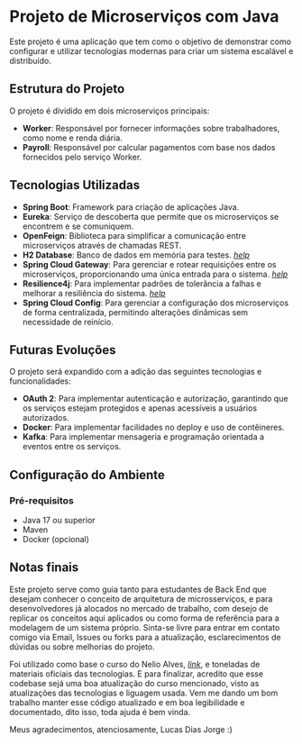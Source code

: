 # Projeto de Microserviços com Java

Este projeto é uma aplicação que tem como o objetivo de demonstrar como configurar e utilizar tecnologias modernas para criar um sistema escalável e distribuído.

## Estrutura do Projeto

O projeto é dividido em dois microserviços principais:

- **Worker**: Responsável por fornecer informações sobre trabalhadores, como nome e renda diária.
- **Payroll**: Responsável por calcular pagamentos com base nos dados fornecidos pelo serviço Worker.

## Tecnologias Utilizadas

- **Spring Boot**: Framework para criação de aplicações Java.
- **Eureka**: Serviço de descoberta que permite que os microserviços se encontrem e se comuniquem.
- **OpenFeign**: Biblioteca para simplificar a comunicação entre microserviços através de chamadas REST.
- **H2 Database**: Banco de dados em memória para testes. _[help](https://stackoverflow.com/questions/67695069/spring-boot-datasource-initialization-error-with-data-sql-script-after-2-5-0-upg)_
- **Spring Cloud Gateway**: Para gerenciar e rotear requisições entre os microserviços, proporcionando uma única entrada para o sistema. _[help](https://www.youtube.com/watch?v=ju7NTqJxKRs)_
- **Resilience4j**: Para implementar padrões de tolerância a falhas e melhorar a resiliência do sistema. _[help](https://resilience4j.readme.io/docs/getting-started)_
- **Spring Cloud Config**: Para gerenciar a configuração dos microserviços de forma centralizada, permitindo alterações dinâmicas sem necessidade de reinício.

## Futuras Evoluções

  O projeto será expandido com a adição das seguintes tecnologias e funcionalidades:

- **OAuth 2**: Para implementar autenticação e autorização, garantindo que os serviços estejam protegidos e apenas acessíveis a usuários autorizados.
- **Docker**: Para implementar facilidades no deploy e uso de contêineres.
- **Kafka**: Para implementar mensageria e programação orientada a eventos entre os serviços.

## Configuração do Ambiente

### Pré-requisitos

- Java 17 ou superior
- Maven
- Docker (opcional)

## Notas finais

Este projeto serve como guia tanto para estudantes de Back End que desejam conhecer o conceito de arquitetura de microsserviços, e para desenvolvedores já alocados no mercado de trabalho, com desejo de replicar os conceitos aqui aplicados ou como forma de referência para a modelagem de um sistema próprio. Sinta-se livre para entrar em contato comigo via Email, Issues ou forks para a atualização, esclarecimentos de dúvidas ou sobre melhorias do projeto.

Foi utilizado como base o curso do Nelio Alves, _[link](https://www.udemy.com/course/microsservicos-java-spring-cloud)_, e toneladas de materiais oficiais das tecnologias. E para finalizar, acredito que esse codebase sejá uma boa atualização do curso mencionado, visto as atualizações das tecnologias e liguagem usada. Vem me dando um bom trabalho manter esse código atualizado e em boa legibilidade e documentado, dito isso, toda ajuda é bem vinda. 

Meus agradecimentos, atenciosamente, Lucas Dias Jorge :)
